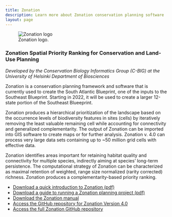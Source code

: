 ```yaml
---
title: Zonation
description: Learn more about Zonation conservation planning software
layout: page
---
```

<figure class="image-right">
  <img src="{{ site.baseurl }}/images/Z_cons_plan_soft-300x55.jpg" alt="Zonation logo"/>
  <figcaption>Zonation logo.</figcaption>
  </figure>

### **Zonation** Spatial Priority Ranking for Conservation and Land-Use Planning  
_Developed by the Conservation Biology Informatics Group (C-BIG) at the University of Helsinki Department of Biosciences_

Zonation is a conservation planning framework and software that is currently used to create the South Atlantic Blueprint, one of the inputs to the Southeast Blueprint. Starting in 2022, it will be used to create a larger 12-state portion of the Southeast Blueeprint.

Zonation produces a hierarchical prioritization of the landscape based on the occurrence levels of biodiversity features in sites (cells) by iteratively removing the least valuable remaining cell while accounting for connectivity and generalized complementarity. The output of Zonation can be imported into GIS software to create maps or for further analysis. Zonation v. 4.0 can process very large data sets containing up to ~50 million grid cells with effective data.

Zonation identifies areas important for retaining habitat quality and connectivity for multiple species, indirectly aiming at species’ long-term persistence. The computational strategy of Zonation can be characterized as maximal retention of weighted, range size normalized (rarity corrected) richness. Zonation produces a complementarity-based priority ranking.

- [Download a quick introduction to Zonation (pdf)](https://github.com/cbig/zonation-core/releases/download/4.0.0/zonation_quick_intro_v1_0.pdf)
- [Download a guide to running a Zonation planning project (pdf)](https://github.com/cbig/zonation-core/releases/download/4.0.0/running_zproject_v1_0.pdf)
- [Download the Zonation manual](https://github.com/cbig/zonation-core/releases/download/4.0.0/zonation_manual_v4_0.pdf) 
- [Access the GitHub repository for Zonation Version 4.0](https://github.com/cbig/zonation-core/releases/tag/4.0.0)
- [Access the full Zonation GitHub repository](https://github.com/cbig/zonation-core/)
